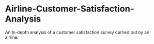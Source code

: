 # Airline-Customer-Satisfaction-Analysis
An In-depth analysis of a customer satisfaction survey carried out by an airline.
